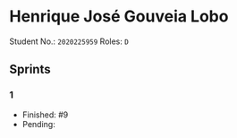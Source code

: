 # Henrique José Gouveia Lobo

Student No.: `2020225959`
Roles: `D`

## Sprints

### 1

* Finished: #9
* Pending:

